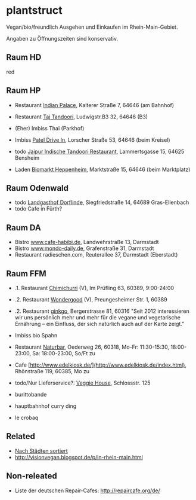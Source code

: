 plantstruct
===========

Vegan/bio/freundlich Ausgehen und Einkaufen im Rhein-Main-Gebiet.

Angaben zu Öffnungszeiten sind konservativ.


Raum HD
-------
red


Raum HP
-------
* Restaurant [Indian Palace](http://www.indian-palace-heppenheim.com), Kalterer Straße 7, 64646 (am Bahnhof)
* Restaurant [Taj Tandoori](http://www.golocal.de/heppenheim/indische-restaurants/taj-tandoori-MJ4fe/), Ludwigstr.B3 32, 64646 (B3)
* (Eher) Imbiss Thai (Parkhof)
* Imbiss [Patel Drive In](http://www.patel-drive-in.de), Lorscher Straße 53, 64646 (beim Kreisel)

* todo [Jaipur Indische Tandoori Restaurant](http://www.yelp.de/biz/jaipur-tandoori-bensheim), Lammertsgasse 15, 64625 Bensheim

* Laden [Biomarkt Heppenheim](http://www.biomarkt-hp.de/Naturkostladen.aspx), Marktstraße 15, 64646 (beim Marktplatz)

Raum Odenwald
-------------
* todo [Landgasthof Dorflinde](http://www.landgasthof-dorflinde.de/restaurant-und-erlebniswelt/), Siegfriedstraße 14, 64689 Gras-Ellenbach
* todo Cafe in Fürth?


Raum DA
-------
* Bistro www.cafe-habibi.de, Landwehrstraße 13, Darmstadt
* Bistro www.mondo-daily.de, Grafenstraße 31, Darmstadt
* Restaurant radieschen.com, Reuterallee 37, Darmstadt (Eberstadt)

Raum FFM
--------
- .1. Restaurant [Chimichurri](http://www.chimichurri-frankfurt.de/) (V), Im Prüfling 63, 60389, 9:00-24:00
- .2. Restaurant [Wondergood](http://www.wondergood.de/) (V), Preungesheimer Str. 1, 60389
- .2. Restaurant [ginkgo](http://www.ginkgo-frankfurt.de/), Bergerstrasse 81, 60316
    "Seit 2012 interessieren wir uns persönlich mehr und mehr für die vegane und vegetarische Ernährung – ein Einfluss, der sich natürlich auch auf der Karte zeigt."
- Imbiss bio Spahn
- Restaurant [Naturbar](http://www.naturbarfrankfurt.de/), Oederweg 26, 60318, Mo-Fr: 11:30-15:30, 18:00-23:00, Sa: 18:00-23:00, So/Ft zu
- Cafe [http://www.edelkiosk.de/](http://www.edelkiosk.de/index.html), Rhönstraße 119, 60385, Mo zu

- todo/Nur Lieferservice?: [Veggie House](http://www.veggiehouse-frankfurt.de/), Schlossstr. 125

- burittobande
- hauptbahnhof curry ding
- le crobaq


Related
-------
* [Nach Städten sortiert](http://www.peta.de/restaurants)
* http://visionvegan.blogspot.de/p/in-rhein-main.html

Non-releated
------------
* Liste der deutschen Repair-Cafes: http://repaircafe.org/de/
